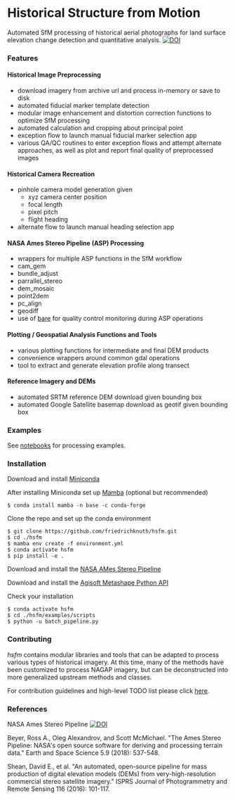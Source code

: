 # Historical Structure from Motion 

Automated SfM processing of historical aerial photographs for land surface elevation change detection and quantitative analysis. 
[![DOI](https://zenodo.org/badge/202800494.svg)](https://zenodo.org/badge/latestdoi/202800494)


### Features

#### Historical Image Preprocessing
- download imagery from archive url and process in-memory or save to disk
- automated fiducial marker template detection
- modular image enhancement and distortion correction functions to optimize SfM processing
- automated calculation and cropping about principal point
- exception flow to launch manual fiducial marker selection app
- various QA/QC routines to enter exception flows and attempt alternate approaches, as well as plot and report final quality of preprocessed images


#### Historical Camera Recreation
- pinhole camera model generation given
  - xyz camera center position
  - focal length
  - pixel pitch
  - flight heading
- alternate flow to launch manual heading selection app

#### NASA Ames Stereo Pipeline (ASP) Processing
- wrappers for multiple ASP functions in the SfM workflow
 - cam_gem
 - bundle_adjust
 - parrallel_stereo
 - dem_mosaic
 - point2dem
 - pc_align
 - geodiff
- use of [bare](https://github.com/friedrichknuth/bare) for quality control monitoring during ASP operations


#### Plotting / Geospatial Analysis Functions and Tools
- various plotting functions for intermediate and final DEM products
- convenience wrappers around common gdal operations
- tool to extract and generate elevation profile along transect

#### Reference Imagery and DEMs
- automated SRTM reference DEM download given bounding box
- automated Google Satellite basemap download as geotif given bounding box

### Examples
See [notebooks](./examples/) for processing examples.

### Installation

Download and install [Miniconda](https://docs.conda.io/en/latest/miniconda.html)  

After installing Miniconda set up [Mamba](https://mamba.readthedocs.io/en/latest/installation.html) (optional but recommended)
```
$ conda install mamba -n base -c conda-forge
```
Clone the repo and set up the conda environment  

```
$ git clone https://github.com/friedrichknuth/hsfm.git
$ cd ./hsfm
$ mamba env create -f environment.yml
$ conda activate hsfm
$ pip install -e .
```

Download and install the [NASA AMes Stereo Pipeline](https://stereopipeline.readthedocs.io/en/latest/installation.html)

Download and install the [Agisoft Metashape Python API](https://agisoft.freshdesk.com/support/solutions/articles/31000148930-how-to-install-metashape-stand-alone-python-module)

Check your installation
```
$ conda activate hsfm
$ cd ./hsfm/examples/scripts
$ python -u batch_pipeline.py
```

### Contributing

_hsfm_ contains modular libraries and tools that can be adapted to process various types of historical imagery. At this time, many of the methods have been customized to process NAGAP imagery, but can be deconstructed into more generalized upstream methods and classes.

For contribution guidelines and high-level TODO list please click [here](./CONTRIBUTING.md).

### References
NASA Ames Stereo Pipeline [![DOI](https://zenodo.org/badge/DOI/10.5281/zenodo.1345235.svg)](https://doi.org/10.5281/zenodo.1345235)
 
Beyer, Ross A., Oleg Alexandrov, and Scott McMichael. "The Ames Stereo Pipeline: NASA's open source software for deriving and processing terrain data." Earth and Space Science 5.9 (2018): 537-548.

Shean, David E., et al. "An automated, open-source pipeline for mass production of digital elevation models (DEMs) from very-high-resolution commercial stereo satellite imagery." ISPRS Journal of Photogrammetry and Remote Sensing 116 (2016): 101-117.
